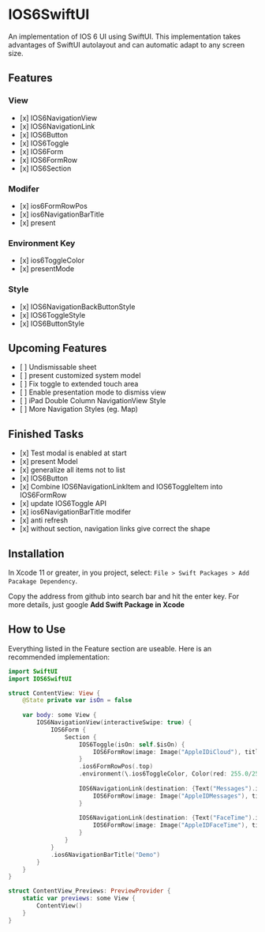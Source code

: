 # IOS6SwiftUI

An implementation of IOS 6 UI using SwiftUI. This implementation takes advantages of SwiftUI autolayout and can automatic adapt to any screen size.

## Features
### View
- \[x]  IOS6NavigationView
- \[x]  IOS6NavigationLink
- \[x]  IOS6Button
- \[x]  IOS6Toggle
- \[x]  IOS6Form
- \[x]  IOS6FormRow
- \[x]  IOS6Section

### Modifer
- \[x]  ios6FormRowPos
- \[x]  ios6NavigationBarTitle
- \[x]  present

### Environment Key
- \[x]  ios6ToggleColor
- \[x]  presentMode

### Style
- \[x]  IOS6NavigationBackButtonStyle
- \[x]  IOS6ToggleStyle
- \[x]  IOS6ButtonStyle

## Upcoming Features
- \[ ] Undismissable sheet
- \[ ] present customized system model
- \[ ] Fix toggle to extended touch area
- \[ ] Enable presentation mode to dismiss view
- \[ ] iPad Double Column NavigationView Style
- \[ ] More Navigation Styles (eg. Map)

## Finished Tasks
- \[x] Test modal is enabled at start
- \[x] present Model
- \[x] generalize all items not to list
- \[x] IOS6Button
- \[x] Combine IOS6NavigationLinkItem and IOS6ToggleItem into IOS6FormRow
- \[x] update IOS6Toggle API
- \[x] ios6NavigationBarTitle modifer
- \[x] anti refresh
- \[x] without section, navigation links give correct the shape

## Installation

In Xcode 11 or greater, in you project, select: `File > Swift Packages > Add Pacakage Dependency`.

Copy the address from github into search bar and hit the enter key. For more details, just google **Add Swift Package in Xcode**

##  How to Use

Everything listed in the Feature section are useable. Here is an recommended implementation:  

```Swift
import SwiftUI
import IOS6SwiftUI

struct ContentView: View {
    @State private var isOn = false
    
    var body: some View {
        IOS6NavigationView(interactiveSwipe: true) {
            IOS6Form {
                Section {
                    IOS6Toggle(isOn: self.$isOn) {
                        IOS6FormRow(image: Image("AppleIDiCloud"), title: "iCloud")
                    }
                    .ios6FormRowPos(.top)
                    .environment(\.ios6ToggleColor, Color(red: 255.0/255.0, green: 127.0/255.0, blue: 2.0/255.0))
                    
                    IOS6NavigationLink(destination: {Text("Messages").ios6NavigationBarTitle("Messages")}, sectionPostion: .medium) {
                        IOS6FormRow(image: Image("AppleIDMessages"), title: "Messages")
                    }
                    
                    IOS6NavigationLink(destination: {Text("FaceTime").ios6NavigationBarTitle("FaceTime")}, sectionPostion: .bottom) {
                        IOS6FormRow(image: Image("AppleIDFaceTime"), title: "FaceTime")
                    }
                }
            }
            .ios6NavigationBarTitle("Demo")
        }
    }
}

struct ContentView_Previews: PreviewProvider {
    static var previews: some View {
        ContentView()
    }
}
```
